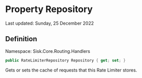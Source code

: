# Property Repository
Last updated: Sunday, 25 December 2022

## Definition
Namespace: Sisk.Core.Routing.Handlers

```csharp
public RateLimiterRepository Repository { get; set; }
```

Gets or sets the cache of requests that this Rate Limiter stores.

